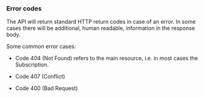 ### Error codes

The API will return standard HTTP return codes in case of an error. In some cases there will be additional, human readable, information in the response body.

Some common error cases: 

* Code 404 (Not Found) refers to the main resource, i.e. in most cases the Subscription.

* Code 407 (Conflict)

* Code 400 (Bad Request)
